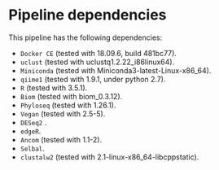 # Pipeline dependencies

This pipeline has the following dependencies:
- `Docker CE` (tested with 18.09.6, build 481bc77).
- `uclust` (tested with uclustq1.2.22_i86linux64).
- `Miniconda` (tested with Miniconda3-latest-Linux-x86_64).
- `qiime1` (tested with 1.9.1, under python 2.7).
- `R` (tested with 3.5.1).
- `Biom` (tested with biom_0.3.12).
- `Phyloseq` (tested with 1.26.1).
- `Vegan` (tested with 2.5-5).
- `DESeq2` .
- `edgeR`.
- `Ancom` (tested with 1.1-2).
- `Selbal`.
- `clustalw2` (tested with 2.1-linux-x86_64-libcppstatic).
